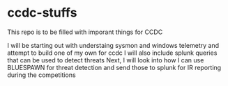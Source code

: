 # ccdc-stuffs

This repo is to be filled with imporant things for CCDC 

I will be starting out with understaing sysmon and windows telemetry and attempt to build one of my own for ccdc
I will also include splunk queries that can be used to detect threats 
Next, I will look into how I can use BLUESPAWN for threat detection and send those to splunk for IR reporting during the competitions 
